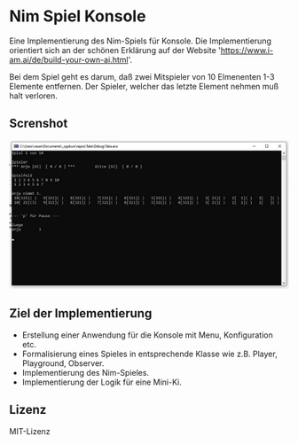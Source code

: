 # Nim Spiel Konsole
Eine Implementierung des Nim-Spiels für Konsole. Die Implementierung orientiert sich an der schönen Erklärung auf der Website 'https://www.i-am.ai/de/build-your-own-ai.html'.

Bei dem Spiel geht es darum, daß zwei Mitspieler von 10 Elmenenten 1-3 Elemente entfernen. Der Spieler, welcher das letzte Element nehmen muß halt verloren.

## Screnshot
![Konsole](/screenshotsklein/Nim.jpg)

## Ziel der Implementierung
 - Erstellung einer Anwendung für die Konsole mit Menu, Konfiguration etc.
 - Formalisierung eines Spieles in entsprechende Klasse wie z.B. Player, Playground, Observer.
 - Implementierung des Nim-Spieles.
 - Implementierung der Logik für eine Mini-Ki.

## Lizenz
MIT-Lizenz